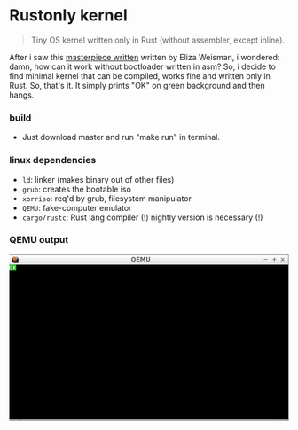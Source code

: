 # Rustonly kernel

> Tiny OS kernel written only in Rust (without assembler, except inline). 

After i saw this [masterpiece written](https://github.com/hawkw/sos-kernel) written by Eliza Weisman, i wondered: damn, how can it work without bootloader written in asm? So, i decide to find minimal kernel that can be compiled, works fine and written only in Rust. So, that's it. It simply prints "OK" on green background and then hangs. 

### build
- Just download master and run "make run" in terminal.

### linux dependencies
- `ld`: linker (makes binary out of other files)
- `grub`: creates the bootable iso
- `xorriso`: req'd by grub, filesystem manipulator
- `QEMU`: fake-computer emulator
- `cargo/rustc`: Rust lang compiler (!) nightly version is necessary (!)

### QEMU output
![alt tag](https://github.com/xeqlol/rustonly-kernel/blob/master/qemu.png)
